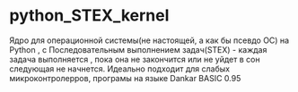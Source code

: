 # python_STEX_kernel
Ядро для операционной системы(не настоящей, а как бы псевдо ОС) на Python , с Последовательным выполнением задач(STEX) - каждая задача выполняется , пока она не закончится или не уйдет в сон следующая не начнется. Идеально подходит для слабых микроконтролерров, програмы на языке Dankar BASIC 0.95
